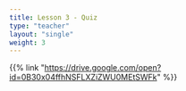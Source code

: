 ```yaml
---
title: Lesson 3 - Quiz 
type: "teacher" 
layout: "single"
weight: 3
---
```


{{% link "https://drive.google.com/open?id=0B30x04ffhNSFLXZiZWU0MEtSWFk" %}}
